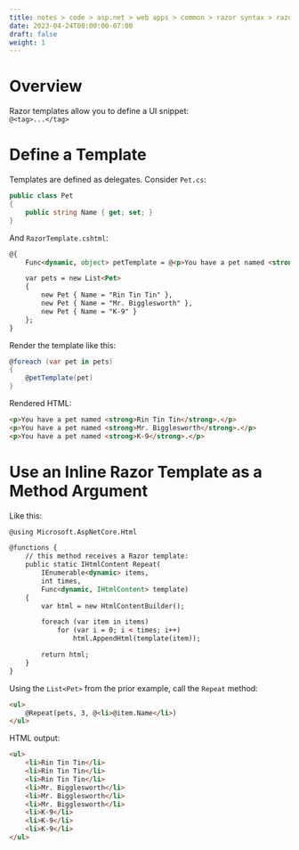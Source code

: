```yaml
---
title: notes > code > asp.net > web apps > common > razor syntax > razor templates
date: 2023-04-24T00:00:00-07:00
draft: false
weight: 1
---
```


# Overview
Razor templates allow you to define a UI snippet:   
`@<tag>...</tag>`

# Define a Template
Templates are defined as delegates.  Consider `Pet.cs`:  
```cs
public class Pet
{
    public string Name { get; set; }
}
```

And `RazorTemplate.cshtml`:
```html
@{
    Func<dynamic, object> petTemplate = @<p>You have a pet named <strong>@item.Name</strong>.</p>;

    var pets = new List<Pet>
    {
        new Pet { Name = "Rin Tin Tin" },
        new Pet { Name = "Mr. Bigglesworth" },
        new Pet { Name = "K-9" }
    };
}
```

Render the template like this:
```cs
@foreach (var pet in pets)
{
    @petTemplate(pet)
}
```
Rendered HTML:
```html
<p>You have a pet named <strong>Rin Tin Tin</strong>.</p>
<p>You have a pet named <strong>Mr. Bigglesworth</strong>.</p>
<p>You have a pet named <strong>K-9</strong>.</p>
```

# Use an Inline Razor Template as a Method Argument
Like this:
```html
@using Microsoft.AspNetCore.Html

@functions {
    // this method receives a Razor template:
    public static IHtmlContent Repeat(
        IEnumerable<dynamic> items, 
        int times,
        Func<dynamic, IHtmlContent> template)
    {
        var html = new HtmlContentBuilder();

        foreach (var item in items)
            for (var i = 0; i < times; i++)
                html.AppendHtml(template(item));

        return html;
    }
}
```

Using the `List<Pet>` from the prior example, call the `Repeat` method:
```html
<ul>
    @Repeat(pets, 3, @<li>@item.Name</li>)
</ul>
```
HTML output:
```html
<ul>
    <li>Rin Tin Tin</li>
    <li>Rin Tin Tin</li>
    <li>Rin Tin Tin</li>
    <li>Mr. Bigglesworth</li>
    <li>Mr. Bigglesworth</li>
    <li>Mr. Bigglesworth</li>
    <li>K-9</li>
    <li>K-9</li>
    <li>K-9</li>
</ul>
```
